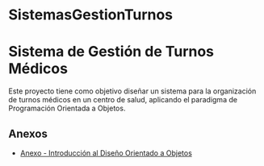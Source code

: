 # SistemasGestionTurnos

# **Sistema de Gestión de Turnos Médicos**

Este proyecto tiene como objetivo diseñar un sistema para la organización de turnos médicos en un centro de salud, aplicando el paradigma de Programación Orientada a Objetos.

## Anexos

- [Anexo - Introducción al Diseño Orientado a Objetos](anexos.md)
